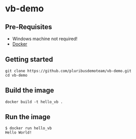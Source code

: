 # vb-demo

## Pre-Requisites

- Windows machine not required!
- [Docker](https://www.docker.com/)


## Getting started

```
git clone https://github.com/pluribusdemoteam/vb-demo.git
cd vb-demo
```

## Build the image

```
docker build -t hello_vb .
```

## Run the image

```
$ docker run hello_vb
Hello World!
```
